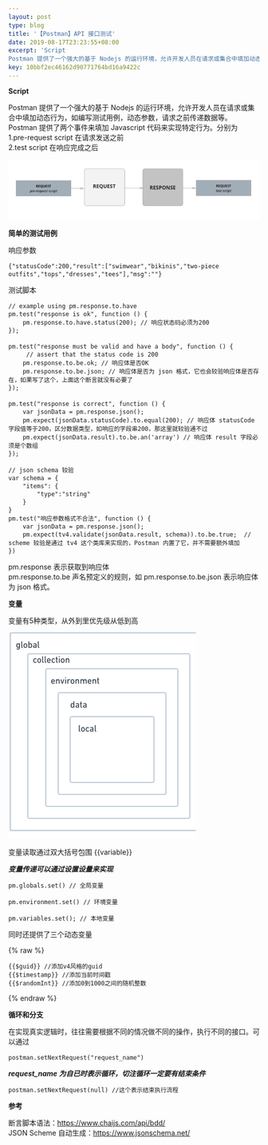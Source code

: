 ```yaml
---  
layout: post  
type: blog  
title: '【Postman】API 接口测试'  
date: 2019-08-17T23:23:55+08:00  
excerpt: 'Script
Postman 提供了一个强大的基于 Nodejs 的运行环境，允许开发人员在请求或集合中填加动态行为，如编写测试用例，动态参数，请求之前传递数据等。Postman 提供了两个事件来填加'  
key: 10bbf2ec46162d90771764bd16a9422c  
---  
```


**Script**

Postman 提供了一个强大的基于 Nodejs 的运行环境，允许开发人员在请求或集合中填加动态行为，如编写测试用例，动态参数，请求之前传递数据等。Postman 提供了两个事件来填加 Javascript 代码来实现特定行为。分别为  
1.pre-request script 在请求发送之前  
2.test script 在响应完成之后

![clipboard.png](/blog/files/images/d1b3412092849cea55f542dff7d4c0e8.png "clipboard.png")

**简单的测试用例**

响应参数

```
{"statusCode":200,"result":["swimwear","bikinis","two-piece outfits","tops","dresses","tees"],"msg":""}
```

测试脚本

```
// example using pm.response.to.have
pm.test("response is ok", function () {
    pm.response.to.have.status(200); // 响应状态码必须为200
});

pm.test("response must be valid and have a body", function () {
     // assert that the status code is 200
    pm.response.to.be.ok; // 响应体是否OK
    pm.response.to.be.json; // 响应体是否为 json 格式，它也会较验响应体是否存在，如果写了这个，上面这个断言就没有必要了
});

pm.test("response is correct", function () {
    var jsonData = pm.response.json();
    pm.expect(jsonData.statusCode).to.equal(200); // 响应体 statusCode 字段值等于200，区分数据类型，如响应的字段串200，那这里就较验通不过
    pm.expect(jsonData.result).to.be.an('array') // 响应体 result 字段必须是个数组
});

// json schema 较验
var schema = {
    "items": {
        "type":"string"
    }
}
pm.test("响应参数格式不合法", function () {
    var jsonData = pm.response.json();
    pm.expect(tv4.validate(jsonData.result, schema)).to.be.true;  // scheme 较验是通过 tv4 这个类库来实现的，Postman 内置了它，并不需要额外填加
})
```

pm.response 表示获取到响应体  
pm.response.to.be 声名预定义的规则，如 pm.response.to.be.json 表示响应体为 json 格式。

**变量**

变量有5种类型，从外到里优先级从低到高

![clipboard.png](/blog/files/images/73fe7076a78629a59e955eb8864da278.png "clipboard.png")

变量读取通过双大括号包围 {{variable}}

***变量传递可以通过设置设量来实现***

```
pm.globals.set() // 全局变量

pm.environment.set() // 环境变量

pm.variables.set(); // 本地变量

```

同时还提供了三个动态变量

{% raw %}
```
{{$guid}} //添加v4风格的guid
{{$timestamp}} //添加当前时间戳
{{$randomInt}} //添加0到1000之间的随机整数
```
{% endraw %}

**循环和分支**

在实现真实逻辑时，往往需要根据不同的情况做不同的操作，执行不同的接口。可以通过

```
postman.setNextRequest("request_name")
```

***request\_name 为自已时表示循环，切注循环一定要有结束条件***

```
postman.setNextRequest(null) //这个表示结束执行流程
```

**参考**

断言脚本语法：<https://www.chaijs.com/api/bdd/>  
JSON Scheme 自动生成：<https://www.jsonschema.net/>